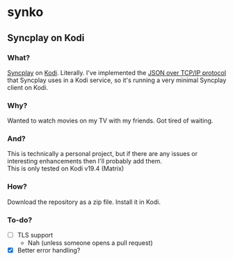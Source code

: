 # synko
## Syncplay on Kodi
### What?
[Syncplay](https://syncplay.pl/) on [Kodi](https://kodi.tv/). Literally. I've implemented the [JSON over TCP/IP protocol](https://syncplay.pl/about/protocol/) that Syncplay uses in a Kodi service, so it's running a very minimal Syncplay client on Kodi.

### Why?
Wanted to watch movies on my TV with my friends. Got tired of waiting.

### And?
This is technically a personal project, but if there are any issues or interesting enhancements then I'll probably add them.  
This is only tested on Kodi v19.4 (Matrix)

### How?
Download the repository as a zip file. Install it in Kodi.

### To-do?

- [ ] TLS support
	- Nah (unless someone opens a pull request)
- [x] Better error handling?
